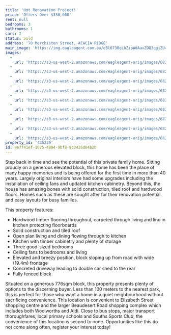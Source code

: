 ```yaml
---
title: 'Hot Renovation Project!'
price: 'Offers Over $350,000'
rent: null
bedrooms: 3
bathrooms: 1
cars: 2
status: Sold
address: '78 Merchiston Street, ACACIA RIDGE'
main_image: 'https://img.eagleagent.com.au/eBl6730qLbZipWdAavZOQ3qgjZU=/1280x854/smart/https://s3-us-west-2.amazonaws.com/eagleagent-orig/images/6821991/128287998-image-M.jpg'
images:
  -
    url: 'https://s3-us-west-2.amazonaws.com/eagleagent-orig/images/6821999/128287998-image-H.jpg'
  -
    url: 'https://s3-us-west-2.amazonaws.com/eagleagent-orig/images/6821998/128287998-image-G.jpg'
  -
    url: 'https://s3-us-west-2.amazonaws.com/eagleagent-orig/images/6821997/128287998-image-F.jpg'
  -
    url: 'https://s3-us-west-2.amazonaws.com/eagleagent-orig/images/6821996/128287998-image-E.jpg'
  -
    url: 'https://s3-us-west-2.amazonaws.com/eagleagent-orig/images/6821995/128287998-image-D.jpg'
  -
    url: 'https://s3-us-west-2.amazonaws.com/eagleagent-orig/images/6821994/128287998-image-C.jpg'
  -
    url: 'https://s3-us-west-2.amazonaws.com/eagleagent-orig/images/6821993/128287998-image-B.jpg'
  -
    url: 'https://s3-us-west-2.amazonaws.com/eagleagent-orig/images/6821992/128287998-image-A.jpg'
  -
    url: 'https://s3-us-west-2.amazonaws.com/eagleagent-orig/images/6821991/128287998-image-M.jpg'
property_id: '435229'
id: 9e7f41ef-1025-4894-9bf8-9c3426d04b2b
---
```

Step back in time and see the potential of this private family home. Sitting proudly on a generous elevated block, this home has been the place of many happy memories and is being offered for the first time in more than 40 years. Largely original interiors have had some upgrades including the installation of ceiling fans and updated kitchen cabinetry. Beyond this, the house has amazing bones with solid construction, tiled roof and hardwood floors. Homes such as these are sought after for their renovation potential and easy layouts for busy families.

This property features:

*  Hardwood timber flooring throughout, carpeted through living and lino in kitchen protecting floorboards
*  Solid construction and tiled roof
*  Open plan living and dining flowing through to kitchen
*  Kitchen with timber cabinetry and plenty of storage
*  Three good-sized bedrooms
*  Ceiling fans to bedrooms and living
*  Elevated and breezy position, block sloping up from road with wide (19.4m) frontage
*  Concreted driveway leading to double car shed to the rear
*  Fully fenced block

Situated on a generous 776sqm block, this property presents plenty of options to the discerning buyer. Less than 100 meters to the nearest park, this is perfect for those who want a home in a quiet neighbourhood without sacrificing convenience. This location is convenient to Elizabeth Street shopping centre and the larger Beaudesert Road shopping complex which includes both Woolworths and Aldi. Close to bus stops, major transport thoroughfares, local primary schools and Souths Sports Club, the convenience of this location is second to none. Opportunities like this do not come along often, register your interest today!